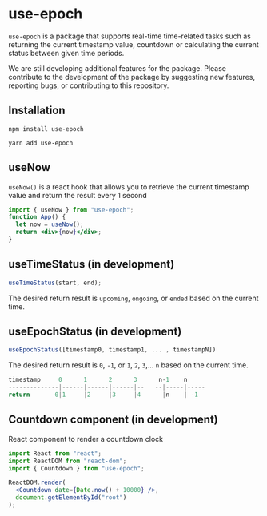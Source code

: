 # use-epoch

`use-epoch` is a package that supports real-time time-related tasks such as returning the current timestamp value, countdown or calculating the current status between given time periods.

We are still developing additional features for the package. Please contribute to the development of the package by suggesting new features, reporting bugs, or contributing to this repository.

## Installation

```cli
npm install use-epoch
```

```cli
yarn add use-epoch
```

## useNow

`useNow()` is a react hook that allows you to retrieve the current timestamp value and return the result every 1 second

```jsx
import { useNow } from "use-epoch";
function App() {
  let now = useNow();
  return <div>{now}</div>;
}
```

## useTimeStatus (in development)

```jsx
useTimeStatus(start, end);
```

The desired return result is `upcoming`, `ongoing`, or `ended` based on the current time.

## useEpochStatus (in development)

```jsx
useEpochStatus([timestamp0, timestamp1, ... , timestampN])
```

The desired return result is `0`, `-1`, or `1`, `2`, `3`,... `n` based on the current time.

```jsx
timestamp     0      1      2      3      n-1    n
--------------|------|------|------|--   --|-----|-----
return       0|1     |2     |3     |4      |n    | -1

```

## Countdown component (in development)

React component to render a countdown clock

```jsx
import React from "react";
import ReactDOM from "react-dom";
import { Countdown } from "use-epoch";

ReactDOM.render(
  <Countdown date={Date.now() + 10000} />,
  document.getElementById("root")
);
```
